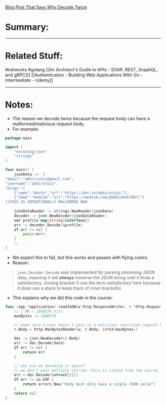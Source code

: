 [Blog Post That Says Why Decode Twice](https://mottaquikarim.github.io/dev/posts/you-might-not-be-using-json.decoder-correctly-in-golang/)
# Summary:
---
# Related Stuff:
#networks 
#golang 
[[An Architect's Guide to APIs - SOAP, REST, GraphQL, and gRPC]]]
[[Authentication - Building Web Applications With Go - Intermediate - Udemy]]

---
# Notes:
- The reason we decode twice because the request body can have a malformed/malicious request body.
- For example:
```go
package main

import (
	"encoding/json"
	"strings"
)

func main() {
    jsonData := `{
"email":"abhirockzz@gmail.com",
"username":"abhirockzz",
"blogs":[
	{"name":"devto","url":"https://dev.to/abhirockzz/"},
	{"name":"medium","url":"https://medium.com/@abhishek1987/"}
]}THIS IS INTENTIONALLY MALFORMED NOW`
    
    jsonDataReader := strings.NewReader(jsonData)
    decoder := json.NewDecoder(jsonDataReader)
    var profile map[string]interface{}
    err := decoder.Decode(&profile)
    if err != nil {
        panic(err)
    }
    // ...
}
```
- We expect this to fail, but this works and passes with flying colors. 
- Reason:
> `json.Decoder.Decode` was implemented for parsing _streaming_ JSON data, meaning it will **always** traverse the JSON string until it finds a satisfactory, closing bracket (I use the term _satisfactory_ here because it does use a stack to keep track of inner brackets).

- This explains why we did this code in the course:
```go
func (app *application) readJSON(w http.ResponseWriter, r *http.Request, data interface{}) error {
	// 1 MB = 1048576 bits
	maxBytes := 1048576

	// make sure a user doesn't pass us a malicious oversized request body
	r.Body = http.MaxBytesReader(w, r.Body, int64(maxBytes))

	dec := json.NewDecoder(r.Body)
	err := dec.Decode(data)
	if err != nil {
		return err
	}

	// why are we decoding it again?
	// we don't want multiple entries (this is stated from the course, but I need an example where we force this error)
	err = dec.Decode(&struct{}{})
	if err != io.EOF {
		return errors.New("body must only have a single JSON value")
	}
	return nil
}
```